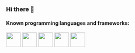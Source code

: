 ### Hi there 👋

<!--
**Smoqu/Smoqu** is a ✨ _special_ ✨ repository because its `README.md` (this file) appears on your GitHub profile.

Here are some ideas to get you started:

- 🔭 I’m currently working on ...
- 🌱 I’m currently learning ...
- 👯 I’m looking to collaborate on ...
- 🤔 I’m looking for help with ...
- 💬 Ask me about ...
- 📫 How to reach me: ...
- 😄 Pronouns: ...
- ⚡ Fun fact: ...
-->

#### Known programming languages and frameworks:

<image src="./images/js.png" width="40"> <image src="./images/react.png" width="40"> <image src="./images/python.png" width="40"> <image src="./images/dart.png" width="40"> <image src="./images/kotlin.png" width="40">
